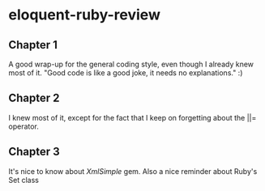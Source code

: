 # eloquent-ruby-review
## Chapter 1
A good wrap-up for the general coding style, even though I already knew most of it. "Good code is like a good joke, it needs no explanations." :)

## Chapter 2
I knew most of it, except for the fact that I keep on forgetting about the ||= operator.

## Chapter 3
It's nice to know about *XmlSimple* gem. Also a nice reminder about Ruby's Set class
